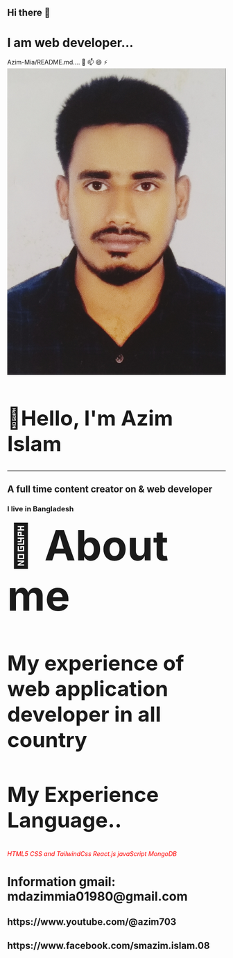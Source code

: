 <link rel="stylesheet" href="https://cdnjs.cloudflare.com/ajax/libs/font-awesome/6.5.1/css/all.min.css" integrity="sha512-DTOQO9RWCH3ppGqcWaEA1BIZOC6xxalwEsw9c2QQeAIftl+Vegovlnee1c9QX4TctnWMn13TZye+giMm8e2LwA==" crossorigin="anonymous" referrerpolicy="no-referrer" />
 <h2>Hi there 👋</h2>  
<h1>I am web developer...</h1>
Azim-Mia/README.md....  
💬 📫 😄 ⚡ 
<img src="./azim.jpg" alt="photos"/>
<h1 style="font-size:3rem"> 👋Hello, I'm Azim Islam </h1> 
 <hr/>    
 <h2>A full time content creator on & web developer</h2>
 <h3>I live in Bangladesh</h3>  
 <b style="font-size:6rem;" color:red;">👮 About me</b>   
 <h1 style='font-size:3rem'>My experience of web application developer  in all country</h1>  
<h2 style="font-size:3rem"> My Experience Language..</h2>   
<i style="color:red;" class="fa fa-facebook">HTML5</i> 
 <i  style="color:red;" class="fa-brands fa-css3-alt fa-1x">CSS and TailwindCss</i>   
 <i  style="color:red;" class="fa-brands fa-react fa-1x"> React.js</i>
<i  style="color:red;" class="fa-brands fa-js fa-1x">javaScript</i> 
 <i  style="color:red;" class="fa-solid fa-database  fa-1x">MongoDB</i>
 <h1>Information gmail: mdazimmia01980@gmail.com</h1>   
 
<h2>https://www.youtube.com/@azim703</h2>  

<h2>https://www.facebook.com/smazim.islam.08</h2>
